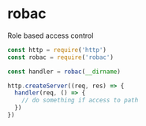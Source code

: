# robac

Role based access control


```js
const http = require('http')
const robac = require('robac')

const handler = robac(__dirname)

http.createServer((req, res) => {
  handler(req, () => {
    // do something if access to path
  })
})

```
